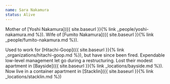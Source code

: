 ```yaml
---
name: Sara Nakamura
status: Alive
---
```


Mother of [Yoshi Nakamura]({{ site.baseurl }}{% link _people/yoshi-nakamura.md %}). Wife of [Fumito Nakamura]({{ site.baseurl }}{% link _people/fumito-nakamura.md %}).

Used to work for [Hitachi-Goop]({{ site.baseurl }}{% link _organizations/hitachi-goop.md %}), but have since been fired. Expendable low-level management let go during a restructuring. Lost their modest apartment in [Bayside]({{ site.baseurl }}{% link _locations/bayside.md %}). Now live in a container apartment in [Stacklin]({{ site.baseurl }}{% link _locations/stacklin.md %})


